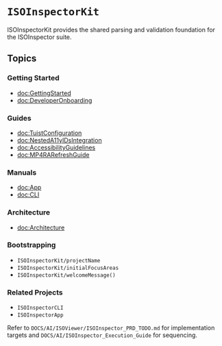 # ``ISOInspectorKit``

ISOInspectorKit provides the shared parsing and validation foundation for the ISOInspector suite.

## Topics

### Getting Started
- <doc:GettingStarted>
- <doc:DeveloperOnboarding>

### Guides
- <doc:TuistConfiguration>
- <doc:NestedA11yIDsIntegration>
- <doc:AccessibilityGuidelines>
- <doc:MP4RARefreshGuide>

### Manuals
- <doc:App>
- <doc:CLI>

### Architecture
- <doc:Architecture>

### Bootstrapping
- ``ISOInspectorKit/projectName``
- ``ISOInspectorKit/initialFocusAreas``
- ``ISOInspectorKit/welcomeMessage()``

### Related Projects
- ``ISOInspectorCLI``
- ``ISOInspectorApp``

Refer to `DOCS/AI/ISOViewer/ISOInspector_PRD_TODO.md` for implementation targets and `DOCS/AI/ISOInspector_Execution_Guide` for sequencing.
